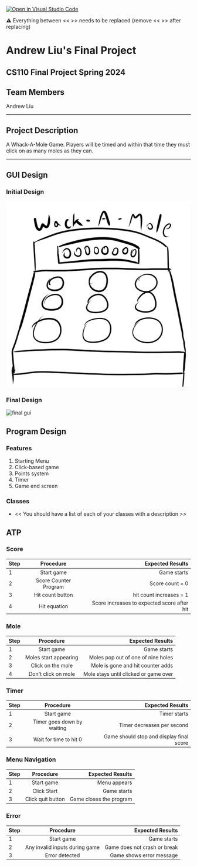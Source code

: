 [![Open in Visual Studio Code](https://classroom.github.com/assets/open-in-vscode-718a45dd9cf7e7f842a935f5ebbe5719a5e09af4491e668f4dbf3b35d5cca122.svg)](https://classroom.github.com/online_ide?assignment_repo_id=14588429&assignment_repo_type=AssignmentRepo)

:warning: Everything between << >> needs to be replaced (remove << >> after replacing)

# Andrew Liu's Final Project
## CS110 Final Project  Spring 2024

## Team Members

Andrew Liu

***

## Project Description

A Whack-A-Mole Game. Players will be timed and within that time they must click on as many moles as they can.

***    

## GUI Design

### Initial Design

![initial gui](assets/Initial_draft.jpg)

### Final Design

![final gui](assets/finalgui.jpg)

## Program Design

### Features

1. Starting Menu
2. Click-based game
3. Points system
4. Timer
5. Game end screen

### Classes

- << You should have a list of each of your classes with a description >>

## ATP
### Score
| Step                 |Procedure             |Expected Results                   |
|----------------------|:--------------------:|----------------------------------:|
|  1                   | Start game           | Game starts     |
|  2                   | Score Counter Program  |Score count = 0  |
|  3                   | Hit count button   | hit count increases = 1      |
|  4                   | Hit equation   | Score increases to expected score after hit|
### Mole
| Step                 |Procedure             |Expected Results                   |
|----------------------|:--------------------:|----------------------------------:|
|  1                   | Start game           | Game starts |
|  2                   | Moles start appearing   | Moles pop out of one of nine holes   |
|  3                   | Click on the mole  | Mole is gone and hit counter adds|
|  4                   | Don't click on mole | Mole stays until clicked or game over |
### Timer
| Step                 |Procedure             |Expected Results                   |
|----------------------|:--------------------:|----------------------------------:|
|  1                   | Start game           | Timer starts    |
|  2                   | Timer goes down by waiting  | Timer decreases per second  |
|  3                   | Wait for time to hit 0 | Game should stop and display final score|
### Menu Navigation
| Step                 |Procedure             |Expected Results                   |
|----------------------|:--------------------:|----------------------------------:|
|  1                   | Start game           | Menu appears    |
|  2                   | Click Start         | Game starts  |
|  3                   | Click quit button       | Game closes the program|
### Error
| Step                 |Procedure             |Expected Results                   |
|----------------------|:--------------------:|----------------------------------:|
|  1                   | Start game           | Game starts   |
|  2                   | Any invalid inputs during game | Game does not crash or break  |
|  3                   | Error detected      | Game shows error message |